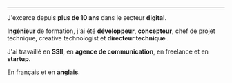 ***
J'excerce depuis __plus de 10 ans__ dans le secteur __digital__.

__Ingénieur__ de formation, j'ai été __développeur__, __concepteur__, chef de projet technique, creative technologist et __directeur technique__ .

J'ai travaillé en __SSII__, en __agence de communication__, en freelance et en __startup__.

En français et en __anglais__.